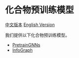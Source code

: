 # 化合物预训练模型

[中文版本](./README_cn.md) [English Version](./README.md)

我们提供以下化合物预训练模型。

* [PretrainGNNs](./pretrained_gnns/README_cn.md)
* [InfoGraph](./info_graph/README_cn.md)
